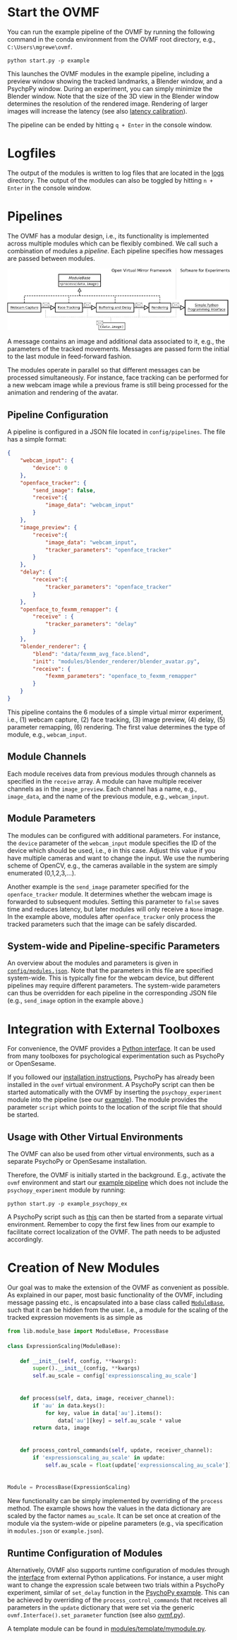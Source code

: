 # Start the OVMF

You can run the example pipeline of the OVMF by running the following command in the conda environment from the OVMF root directory, e.g., `C:\Users\mgrewe\ovmf`.

    python start.py -p example

This launches the OVMF modules in the example pipeline, including a preview window showing the tracked landmarks, a Blender window, and a PsychpPy window. 
During an experiment, you can simply minimize the Blender window.
Note that the size of the 3D view in the Blender window determines the resolution of the rendered image.
Rendering of larger images will increase the latency (see also [latency calibration](INSTALLATION.md#4-latency-calibration)).

The pipeline can be ended by hitting `q + Enter` in the console window.

# Logfiles

The output of the modules is written to log files that are located in the [logs](./logs) directory.
The output of the modules can also be toggled by hitting `n + Enter` in the console window.

# Pipelines

The OVMF has a modular design, i.e., its functionality is implemented across multiple modules which can be flexibly combined.
We call such a combination of modules a *pipeline*.
Each pipeline specifies how messages are passed between modules.

![OVMF pipeline](data/pipeline_example.jpg)

A message contains an image and additional data associated to it, e.g., the parameters of the tracked movements.
Messages are passed form the initial to the last module in feed-forward fashion.

The modules operate in parallel so that different messages can be processed simultaneously. 
For instance, face tracking can be performed for a new webcam image while a previous frame is still being processed for the animation and rendering of the avatar.

## Pipeline Configuration

A pipeline is configured in a JSON file located in `config/pipelines`.
The file has a simple format:

```json
{
	"webcam_input": {
        "device": 0
	},
	"openface_tracker": {
        "send_image": false,
		"receive":{
            "image_data": "webcam_input"
		}
	},
    "image_preview": {
        "receive":{
            "image_data": "webcam_input",
            "tracker_parameters": "openface_tracker"
        }
    },
	"delay": {
		"receive":{
			"tracker_parameters": "openface_tracker"
		}
	},
	"openface_to_fexmm_remapper": {
		"receive" : {
			"tracker_parameters": "delay"
		}
	},
	"blender_renderer": {
		"blend": "data/fexmm_avg_face.blend",
		"init": "modules/blender_renderer/blender_avatar.py",
		"receive": {
			"fexmm_parameters": "openface_to_fexmm_remapper"
		}
	}
}
```

This pipeline contains the 6 modules of a simple virtual mirror experiment, i.e., (1) webcam capture, (2) face tracking, (3) image preview, (4) delay, (5) parameter remapping, (6) rendering.
The first value determines the type of module, e.g., `webcam_input`.

## Module Channels

Each module receives data from previous modules through channels as specified in the `receive` array. 
A module can have multiple receiver channels as in the `image_preview`.
Each channel has a name, e.g., `image_data`, and the name of the previous module, e.g., `webcam_input`.

## Module Parameters

The modules can be configured with additional parameters.
For instance, the `device` parameter of the `webcam_input` module specifies the ID of the device which should be used, i.e., `0` in this case.
Adjust this value if you have multiple cameras and want to change the input.
We use the numbering scheme of OpenCV, e.g., the cameras available in the system are simply enumerated (0,1,2,3,...).

Another example is the `send_image` parameter specified for the `openface_tracker` module.
It determines whether the webcam image is forwarded to subsequent modules. 
Setting this parameter to `false` saves time and reduces latency, but later modules will only receive a `None` image.
In the example above, modules after `openface_tracker` only process the tracked parameters such that the image can be safely discarded.

## System-wide and Pipeline-specific Parameters

An overview about the modules and parameters is given in [`config/modules.json`](config/modules.json).
Note that the parameters in this file are specified system-wide.
This is typically fine for the webcam device, but different pipelines may require different parameters.
The system-wide parameters can thus be overridden for each pipeline in the corresponding JSON file (e.g., `send_image` option in the example above.)

# Integration with External Toolboxes

For convenience, the OVMF provides a [Python interface](ovmf.py). 
It can be used from many toolboxes for psychological experimentation such as PsychoPy or OpenSesame.

If you followed our [installation instructions](./INSTALLATION.md), PsychoPy has already been installed in the `ovmf` virtual environment.
A PsychoPy script can then be started automatically with the OVMF by inserting the `psychopy_experiment` module into the pipeline (see our [example](./config/pipelines/example.json)).
The module provides the parameter `script` which points to the location of the script file that should be started.

## Usage with Other Virtual Environments

The OVMF can also be used from other virtual environments, such as a separate PsychoPy or OpenSesame installation.

Therefore, the OVMF is initially started in the background.
E.g., activate the `ovmf` environment and start our [example pipeline](./config/pipelines/example_psychopy_ex.json) which does not include the `psychopy_experiment` module by running:

    python start.py -p example_psychopy_ex

A PsychoPy script such as [this](./modules/external/psychopy_example_standalone.py) can then be started from a separate virtual environment.
Remember to copy the first few lines from our example to facilitate correct localization of the OVMF. The path needs to be adjusted accordingly.


# Creation of New Modules

Our goal was to make the extension of the OVMF as convenient as possible.
As explained in our paper, most basic functionality of the OVMF, including message passing etc., is encapsulated into a base class called [`ModuleBase`](lib/module_base.py), such that it can be hidden from the user.
I.e., a module for the scaling of the tracked expression movements is as simple as

```python
from lib.module_base import ModuleBase, ProcessBase

class ExpressionScaling(ModuleBase):

    def __init__(self, config, **kwargs):
        super().__init__(config, **kwargs)
        self.au_scale = config['expressionscaling_au_scale']


    def process(self, data, image, receiver_channel):
        if 'au' in data.keys():
            for key, value in data['au'].items():
                data['au'][key] = self.au_scale * value
        return data, image


    def process_control_commands(self, update, receiver_channel):
        if 'expressionscaling_au_scale' in update:
            self.au_scale = float(update['expressionscaling_au_scale'])
        

Module = ProcessBase(ExpressionScaling)
```

New functionality can be simply implemented by overriding of the `process` method.
The example shows how the values in the data dictionary are scaled by the factor names `au_scale`.
It can be set once at creation of the module via the system-wide or pipeline parameters (e.g., via specification in `modules.json` or `example.json`).

## Runtime Configuration of Modules

Alternatively, OVMF also supports runtime configuration of modules through the [interface](./modules/external/ovmf.py) from external Python applications.
For instance, a user might want to change the expression scale between two trials within a PsychoPy experiment, similar of `set_delay` function in the [PsychoPy example](#psychopy-experiment).
This can be achieved by overriding of the `process_control_commands` that receives all parameters in the `update` dictionary that were set via the generic `ovmf.Interface().set_parameter` function (see also [ovmf.py](modules/external/ovmf.py)).

A template module can be found in [modules/template/mymodule.py](modules/template/mymodule.py).
